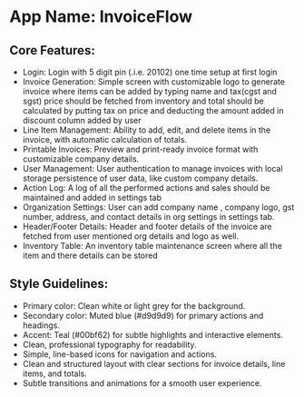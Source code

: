 # **App Name**: InvoiceFlow

## Core Features:

- Login: Login with 5 digit pin (.i.e. 20102) one time setup at first login
- Invoice Generation: Simple screen with customizable logo to generate invoice where items can be added by typing name and tax(cgst and sgst) price should be fetched from inventory and total should be calculated by putting tax on price and deducting the amount added in discount column added by user
- Line Item Management: Ability to add, edit, and delete items in the invoice, with automatic calculation of totals.
- Printable Invoices: Preview and print-ready invoice format with customizable company details.
- User Management: User authentication to manage invoices with local storage persistence of user data, like custom company details.
- Action Log: A log of all the performed actions and sales should be maintained and added in settings tab
- Organization Settings: User can add company name , company logo, gst number, address, and contact details in org settings in settings tab.
- Header/Footer Details: Header and footer details of the invoice are fetched from user mentioned org details and logo as well.
- Inventory Table: An inventory table maintenance screen where all the item and there details can be stored

## Style Guidelines:

- Primary color: Clean white or light grey for the background.
- Secondary color: Muted blue (#d9d9d9) for primary actions and headings.
- Accent: Teal (#00bf62) for subtle highlights and interactive elements.
- Clean, professional typography for readability.
- Simple, line-based icons for navigation and actions.
- Clean and structured layout with clear sections for invoice details, line items, and totals.
- Subtle transitions and animations for a smooth user experience.